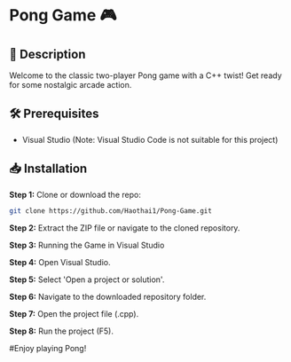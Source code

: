 # Pong Game 🎮

## 📝 Description
Welcome to the classic two-player Pong game with a C++ twist! Get ready for some nostalgic arcade action.

## 🛠 Prerequisites
- Visual Studio (Note: Visual Studio Code is not suitable for this project)

## 📥 Installation

**Step 1:** Clone or download the repo:
```bash
git clone https://github.com/Haothai1/Pong-Game.git
```
**Step 2:** Extract the ZIP file or navigate to the cloned repository.

**Step 3:** Running the Game in Visual Studio

**Step 4:** Open Visual Studio.

**Step 5:** Select 'Open a project or solution'.

**Step 6:** Navigate to the downloaded repository folder.

**Step 7:** Open the project file (.cpp).

**Step 8:** Run the project (F5).


#Enjoy playing Pong!
